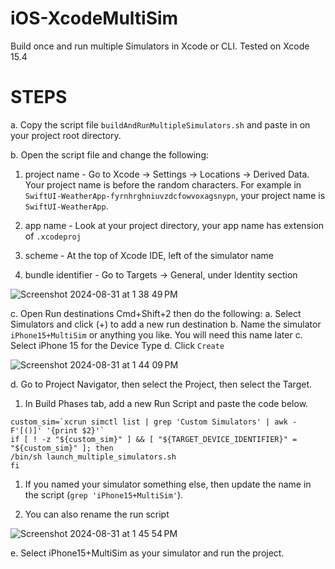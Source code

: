 # iOS-XcodeMultiSim
Build once and run multiple Simulators in Xcode or CLI.
Tested on Xcode 15.4


# STEPS
a. Copy the script file `buildAndRunMultipleSimulators.sh` and paste in on your project root directory.

b. Open the script file and change the following:
  1. project name - Go to Xcode -> Settings -> Locations -> Derived Data. Your project name is before the random characters. For example in `SwiftUI-WeatherApp-fyrnhrghniuvzdcfowvoxagsnypn`, your project name is `SwiftUI-WeatherApp`.

  2. app name - Look at your project directory, your app name has extension of `.xcodeproj`
  
  3. scheme - At the top of Xcode IDE, left of the simulator name
  
  4. bundle identifier -  Go to Targets -> General, under Identity section

![Screenshot 2024-08-31 at 1 38 49 PM](https://github.com/user-attachments/assets/2265b8f4-ec7e-476a-8e60-8f184ed06f1a)

c. Open Run destinations Cmd+Shift+2 then do the following:
  a. Select Simulators and click (+) to add a new run destination
  b. Name the simulator `iPhone15+MultiSim` or anything you like. You will need this name later
  c. Select iPhone 15 for the Device Type
  d. Click `Create`


![Screenshot 2024-08-31 at 1 44 09 PM](https://github.com/user-attachments/assets/e99a24f1-9b85-44ea-ba20-d548aa41b3cc)

d. Go to Project Navigator, then select the Project, then select the Target.
   1. In Build Phases tab, add a new Run Script and paste the code below.

```
custom_sim=`xcrun simctl list | grep 'Custom Simulators' | awk -F'[()]' '{print $2}'`
if [ ! -z "${custom_sim}" ] && [ "${TARGET_DEVICE_IDENTIFIER}" = "${custom_sim}" ]; then
/bin/sh launch_multiple_simulators.sh
fi
```
    
   1. If you named your simulator something else, then update the name in the script (`grep 'iPhone15+MultiSim'`).
      
   2. You can also rename the run script

![Screenshot 2024-08-31 at 1 45 54 PM](https://github.com/user-attachments/assets/2d679211-2c87-4a91-9a1d-b555c8625f6f)

   
e. Select iPhone15+MultiSim as your simulator and run the project.  
